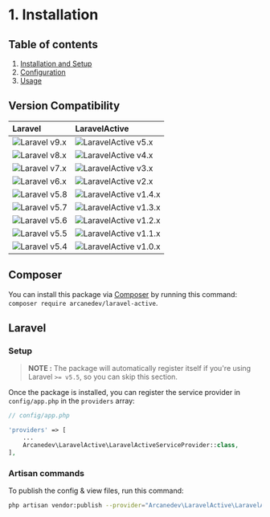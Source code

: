 # 1. Installation

## Table of contents

  1. [Installation and Setup](1-Installation-and-Setup.md)
  2. [Configuration](2-Configuration.md)
  3. [Usage](3-Usage.md)

## Version Compatibility

| Laravel                      | LaravelActive                                 |
|:-----------------------------|:----------------------------------------------|
| ![Laravel v9.x][laravel_9_x] | ![LaravelActive v5.x][laravel_active_5_x]     |
| ![Laravel v8.x][laravel_8_x] | ![LaravelActive v4.x][laravel_active_4_x]     |
| ![Laravel v7.x][laravel_7_x] | ![LaravelActive v3.x][laravel_active_3_x]     |
| ![Laravel v6.x][laravel_6_x] | ![LaravelActive v2.x][laravel_active_2_x]     |
| ![Laravel v5.8][laravel_5_8] | ![LaravelActive v1.4.x][laravel_active_1_4_x] |
| ![Laravel v5.7][laravel_5_7] | ![LaravelActive v1.3.x][laravel_active_1_3_x] |
| ![Laravel v5.6][laravel_5_6] | ![LaravelActive v1.2.x][laravel_active_1_2_x] |
| ![Laravel v5.5][laravel_5_5] | ![LaravelActive v1.1.x][laravel_active_1_1_x] |
| ![Laravel v5.4][laravel_5_4] | ![LaravelActive v1.0.x][laravel_active_1_0_x] |

[laravel_9_x]:  https://img.shields.io/badge/version-9.x-blue.svg?style=flat-square "Laravel v9.x"
[laravel_8_x]:  https://img.shields.io/badge/version-8.x-blue.svg?style=flat-square "Laravel v8.x"
[laravel_7_x]:  https://img.shields.io/badge/version-7.x-blue.svg?style=flat-square "Laravel v7.x"
[laravel_6_x]:  https://img.shields.io/badge/version-6.x-blue.svg?style=flat-square "Laravel v6.x"
[laravel_5_8]:  https://img.shields.io/badge/version-5.8-blue.svg?style=flat-square "Laravel v5.8"
[laravel_5_7]:  https://img.shields.io/badge/version-5.7-blue.svg?style=flat-square "Laravel v5.7"
[laravel_5_6]:  https://img.shields.io/badge/version-5.6-blue.svg?style=flat-square "Laravel v5.6"
[laravel_5_5]:  https://img.shields.io/badge/version-5.5-blue.svg?style=flat-square "Laravel v5.5"
[laravel_5_4]:  https://img.shields.io/badge/version-5.4-blue.svg?style=flat-square "Laravel v5.4"

[laravel_active_5_x]:    https://img.shields.io/badge/version-5.x-blue.svg?style=flat-square "LaravelActive v5.x"
[laravel_active_4_x]:    https://img.shields.io/badge/version-4.x-blue.svg?style=flat-square "LaravelActive v4.x"
[laravel_active_3_x]:    https://img.shields.io/badge/version-3.x-blue.svg?style=flat-square "LaravelActive v3.x"
[laravel_active_2_x]:    https://img.shields.io/badge/version-2.x-blue.svg?style=flat-square "LaravelActive v2.x"
[laravel_active_1_4_x]:  https://img.shields.io/badge/version-1.4.x-blue.svg?style=flat-square "LaravelActive v1.4.x"
[laravel_active_1_3_x]:  https://img.shields.io/badge/version-1.3.x-blue.svg?style=flat-square "LaravelActive v1.3.x"
[laravel_active_1_2_x]:  https://img.shields.io/badge/version-1.2.x-blue.svg?style=flat-square "LaravelActive v1.2.x"
[laravel_active_1_1_x]:  https://img.shields.io/badge/version-1.1.x-blue.svg?style=flat-square "LaravelActive v1.1.x"
[laravel_active_1_0_x]:  https://img.shields.io/badge/version-1.0.x-blue.svg?style=flat-square "LaravelActive v1.0.x"

## Composer

You can install this package via [Composer](http://getcomposer.org/) by running this command: `composer require arcanedev/laravel-active`.

## Laravel

### Setup

> **NOTE :** The package will automatically register itself if you're using Laravel `>= v5.5`, so you can skip this section.

Once the package is installed, you can register the service provider in `config/app.php` in the `providers` array:

```php
// config/app.php

'providers' => [
    ...
    Arcanedev\LaravelActive\LaravelActiveServiceProvider::class,
],
```

### Artisan commands

To publish the config &amp; view files, run this command:

```bash
php artisan vendor:publish --provider="Arcanedev\LaravelActive\LaravelActiveServiceProvider"
```
